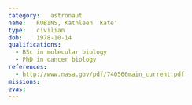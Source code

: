 ```yaml
---
category:	astronaut
name:	RUBINS, Kathleen 'Kate'
type:	civilian
dob:	1978-10-14
qualifications:
  - BSc in molecular biology
  - PhD in cancer biology
references:
  - http://www.nasa.gov/pdf/740566main_current.pdf
missions:
evas:
---
```

